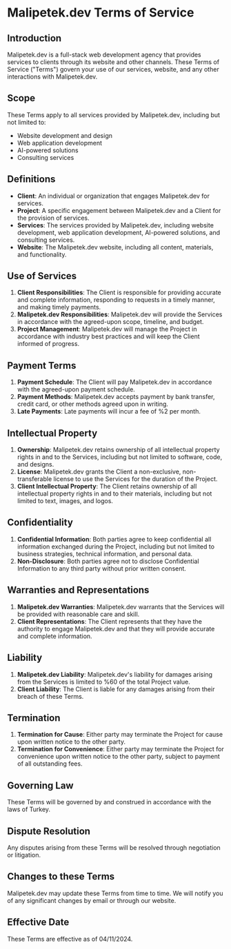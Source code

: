 

**Malipetek.dev Terms of Service**
=====================================

**Introduction**
---------------

Malipetek.dev is a full-stack web development agency that provides services to clients through its website and other channels. These Terms of Service ("Terms") govern your use of our services, website, and any other interactions with Malipetek.dev.

**Scope**
--------

These Terms apply to all services provided by Malipetek.dev, including but not limited to:

* Website development and design
* Web application development
* AI-powered solutions
* Consulting services

**Definitions**
--------------

* **Client**: An individual or organization that engages Malipetek.dev for services.
* **Project**: A specific engagement between Malipetek.dev and a Client for the provision of services.
* **Services**: The services provided by Malipetek.dev, including website development, web application development, AI-powered solutions, and consulting services.
* **Website**: The Malipetek.dev website, including all content, materials, and functionality.

**Use of Services**
------------------

1. **Client Responsibilities**: The Client is responsible for providing accurate and complete information, responding to requests in a timely manner, and making timely payments.
2. **Malipetek.dev Responsibilities**: Malipetek.dev will provide the Services in accordance with the agreed-upon scope, timeline, and budget.
3. **Project Management**: Malipetek.dev will manage the Project in accordance with industry best practices and will keep the Client informed of progress.

**Payment Terms**
----------------

1. **Payment Schedule**: The Client will pay Malipetek.dev in accordance with the agreed-upon payment schedule.
2. **Payment Methods**: Malipetek.dev accepts payment by bank transfer, credit card, or other methods agreed upon in writing.
3. **Late Payments**: Late payments will incur a fee of %2 per month.

**Intellectual Property**
------------------------

1. **Ownership**: Malipetek.dev retains ownership of all intellectual property rights in and to the Services, including but not limited to software, code, and designs.
2. **License**: Malipetek.dev grants the Client a non-exclusive, non-transferable license to use the Services for the duration of the Project.
3. **Client Intellectual Property**: The Client retains ownership of all intellectual property rights in and to their materials, including but not limited to text, images, and logos.

**Confidentiality**
------------------

1. **Confidential Information**: Both parties agree to keep confidential all information exchanged during the Project, including but not limited to business strategies, technical information, and personal data.
2. **Non-Disclosure**: Both parties agree not to disclose Confidential Information to any third party without prior written consent.

**Warranties and Representations**
--------------------------------

1. **Malipetek.dev Warranties**: Malipetek.dev warrants that the Services will be provided with reasonable care and skill.
2. **Client Representations**: The Client represents that they have the authority to engage Malipetek.dev and that they will provide accurate and complete information.

**Liability**
-------------

1. **Malipetek.dev Liability**: Malipetek.dev's liability for damages arising from the Services is limited to %60 of the total Project value.
2. **Client Liability**: The Client is liable for any damages arising from their breach of these Terms.

**Termination**
--------------

1. **Termination for Cause**: Either party may terminate the Project for cause upon written notice to the other party.
2. **Termination for Convenience**: Either party may terminate the Project for convenience upon written notice to the other party, subject to payment of all outstanding fees.

**Governing Law**
----------------

These Terms will be governed by and construed in accordance with the laws of Turkey.

**Dispute Resolution**
---------------------

Any disputes arising from these Terms will be resolved through negotiation or litigation.

**Changes to these Terms**
-------------------------

Malipetek.dev may update these Terms from time to time. We will notify you of any significant changes by email or through our website.

**Effective Date**
-----------------

These Terms are effective as of 04/11/2024.